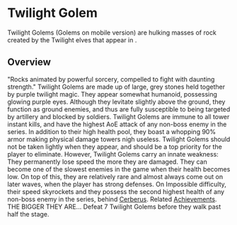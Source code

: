 # Twilight Golem

Twilight Golems (Golems on mobile version) are hulking masses of rock created by the Twilight elves that appear in .
## Overview

"Rocks animated by powerful sorcery, compelled to fight with daunting strength."
Twilight Golems are made up of large, grey stones held together by purple twilight magic. They appear somewhat humanoid, possessing glowing purple eyes. Although they levitate slightly above the ground, they function as ground enemies, and thus are fully susceptible to being targeted by artillery and blocked by soldiers.
Twilight Golems are immune to all tower instant kills, and have the highest AoE attack of any non-boss enemy in the series. In addition to their high health pool, they boast a whopping 90% armor making physical damage towers nigh useless. Twilight Golems should not be taken lightly when they appear, and should be a top priority for the player to eliminate. 
However, Twilight Golems carry an innate weakness: They permanently lose speed the more they are damaged. They can become one of the slowest enemies in the game when their health becomes low. On top of this, they are relatively rare and almost always come out on later waves, when the player has strong defenses. 
On Impossible difficulty, their speed skyrockets and they possess the second highest health of any non-boss enemy in the series, behind [Cerberus](Cerberus). 
Related [Achievements](Achievements).
 THE BIGGER THEY ARE... Defeat 7 Twilight Golems before they walk past half the stage.